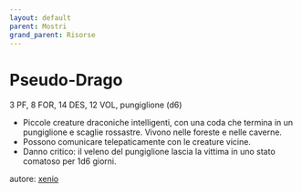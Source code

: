 ```yaml
---
layout: default
parent: Mostri
grand_parent: Risorse
---
```


# Pseudo-Drago
3 PF, 8 FOR, 14 DES, 12 VOL, pungiglione (d6)
- Piccole creature draconiche intelligenti, con una coda che termina in un pungiglione e scaglie rossastre. Vivono nelle foreste e nelle caverne.
- Possono comunicare telepaticamente con le creature vicine.
- Danno critico: il veleno del pungiglione lascia la vittima in uno stato comatoso per 1d6 giorni.

autore: [xenio](https://xenioinabottle.blogspot.com)
